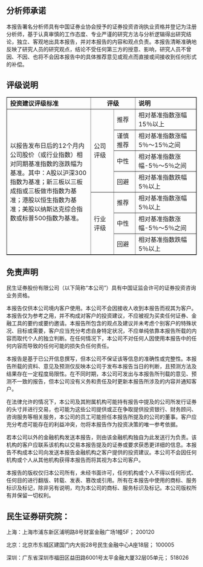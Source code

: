 

## 分析师承诺

本报告署名分析师具有中国证券业协会授予的证券投资咨询执业资格并登记为注册分析师，基于认真审慎的工作态度、专业严谨的研究方法与分析逻辑得出研究结论，独立、客观地出具本报告，并对本报告的内容和观点负责。本报告清晰准确地反映了研究人员的研究观点，结论不受任何第三方的授意、影响，研究人员不曾因、不因、也将不会因本报告中的具体推荐意见或观点而直接或间接收到任何形式的补偿。

## 评级说明

<table style="width: 100.029%;" border="1" cellspacing="0" cellpadding="6" align="center">
<tbody>
<tr>
<td style="width: 44.2325%;"><span style="font-weight: bold;">投资建议评级标准</span></td>
<td style="width: 23.6066%; text-align: center;" colspan="2"><span style="font-weight: bold;">评级</span></td>
<td style="width: 32.1908%;"><span style="font-weight: bold;">说明</span></td>
</tr>
<tr>
<td style="width: 44.2325%;" rowspan="7">
<div>以报告发布日后的12个月内公司股价（或行业指数）相对同期基准指数的涨跌幅为基准。其中：A股以沪深300指数为基准；新三板以三板成指或三板做市指数为基准；港股以恒生指数为基准；美股以纳斯达克综合指数或标普500指数为基准。</div>
</td>
<td style="width: 12.161%;" rowspan="4">公司评级</td>
<td style="width: 11.4456%;">推荐</td>
<td style="width: 32.1908%;">相对基准指数涨幅15％以上</td>
</tr>
<tr>
<td style="width: 11.4456%;">谨慎推荐</td>
<td style="width: 32.1908%;">相对基准指数涨幅5％～15％之间</td>
</tr>
<tr>
<td style="width: 11.4456%;">中性</td>
<td style="width: 32.1908%;">相对基准指数涨幅-5％～5％之间</td>
</tr>
<tr>
<td style="width: 11.4456%;">回避</td>
<td style="width: 32.1908%;">相对基准指数跌幅5％以上</td>
</tr>
<tr>
<td style="width: 12.161%;" rowspan="3">行业评级</td>
<td style="width: 11.4456%;">推荐</td>
<td style="width: 32.1908%;">相对基准指数涨幅5％以上</td>
</tr>
<tr>
<td style="width: 11.4456%;">中性</td>
<td style="width: 32.1908%;">相对基准指数涨幅-5％～5％之间</td>
</tr>
<tr>
<td style="width: 11.4456%;">回避</td>
<td style="width: 32.1908%;">相对基准指数跌幅5％以上</td>
</tr>
</tbody>
</table>

## 免责声明

民生证券股份有限公司（以下简称“本公司”）具有中国证监会许可的证券投资咨询业务资格。

本报告仅供本公司境内客户使用。本公司不会因接收人收到本报告而视其为客户。本报告仅为参考之用，并不构成对客户的投资建议，不应被视为买卖任何证券、金融工具的要约或要约邀请。本报告所包含的观点及建议并未考虑个别客户的特殊状况、目标或需要，客户应当充分考虑自身特定状况，不应单纯依靠本报告所载的内容而取代个人的独立判断。在任何情况下，本公司不对任何人因使用本报告中的任何内容而导致的任何可能的损失负任何责任。

本报告是基于已公开信息撰写，但本公司不保证该等信息的准确性或完整性。本报告所载的资料、意见及预测仅反映本公司于发布本报告当日的判断，且预测方法及结果存在一定程度局限性。在不同时期，本公司可发出与本报告所刊载的意见、预测不一致的报告，但本公司没有义务和责任及时更新本报告所涉及的内容并通知客户。

在法律允许的情况下，本公司及其附属机构可能持有报告中提及的公司所发行证券的头寸并进行交易，也可能为这些公司提供或正在争取提供投资银行、财务顾问、咨询服务等相关服务，本公司的员工可能担任本报告所提及的公司的董事。客户应充分考虑可能存在的利益冲突，勿将本报告作为投资决策的唯一参考依据。

若本公司以外的金融机构发送本报告，则由该金融机构独自为此发送行为负责。该机构的客户应联系该机构以交易本报告提及的证券或要求获悉更详细的信息。本报告不构成本公司向发送本报告金融机构之客户提供的投资建议。本公司不会因任何机构或个人从其他机构获得本报告而将其视为本公司客户。

本报告的版权仅归本公司所有，未经书面许可，任何机构或个人不得以任何形式、任何目的进行翻版、转载、发表、篡改或引用。所有在本报告中使用的商标、服务标识及标记，除非另有说明，均为本公司的商标、服务标识及标记。本公司版权所有并保留一切权利。

## 民生证券研究院：

上海：上海市浦东新区浦明路8号财富金融广场1幢5F； 200120

北京：北京市东城区建国门内大街28号民生金融中心A座18层； 100005

深圳：广东省深圳市福田区益田路6001号太平金融大厦32层05单元； 518026

